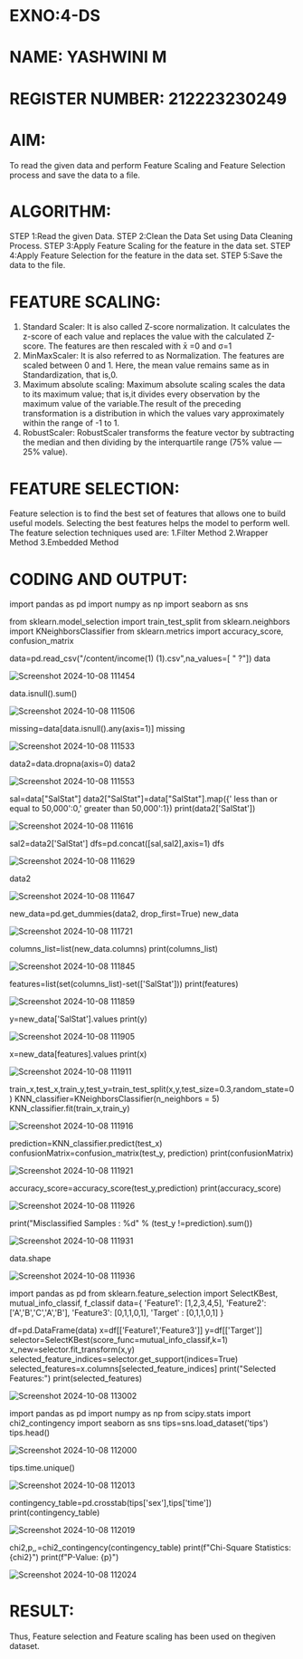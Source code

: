 # EXNO:4-DS
# NAME: YASHWINI M
# REGISTER NUMBER: 212223230249
# AIM:
To read the given data and perform Feature Scaling and Feature Selection process and save the
data to a file.

# ALGORITHM:
STEP 1:Read the given Data.
STEP 2:Clean the Data Set using Data Cleaning Process.
STEP 3:Apply Feature Scaling for the feature in the data set.
STEP 4:Apply Feature Selection for the feature in the data set.
STEP 5:Save the data to the file.

# FEATURE SCALING:
1. Standard Scaler: It is also called Z-score normalization. It calculates the z-score of each value and replaces the value with the calculated Z-score. The features are then rescaled with x̄ =0 and σ=1
2. MinMaxScaler: It is also referred to as Normalization. The features are scaled between 0 and 1. Here, the mean value remains same as in Standardization, that is,0.
3. Maximum absolute scaling: Maximum absolute scaling scales the data to its maximum value; that is,it divides every observation by the maximum value of the variable.The result of the preceding transformation is a distribution in which the values vary approximately within the range of -1 to 1.
4. RobustScaler: RobustScaler transforms the feature vector by subtracting the median and then dividing by the interquartile range (75% value — 25% value).

# FEATURE SELECTION:
Feature selection is to find the best set of features that allows one to build useful models. Selecting the best features helps the model to perform well.
The feature selection techniques used are:
1.Filter Method
2.Wrapper Method
3.Embedded Method

# CODING AND OUTPUT:

import pandas as pd
import numpy as np
import seaborn as sns

from sklearn.model_selection import train_test_split
from sklearn.neighbors import KNeighborsClassifier
from sklearn.metrics import accuracy_score, confusion_matrix

data=pd.read_csv("/content/income(1) (1).csv",na_values=[ " ?"])
data

![Screenshot 2024-10-08 111454](https://github.com/user-attachments/assets/c047b6dc-5320-4e7f-8eb9-95cc83c64628)


data.isnull().sum()

![Screenshot 2024-10-08 111506](https://github.com/user-attachments/assets/05bc1b8a-c3fc-4cd3-9b5e-cbafea639e0f)


missing=data[data.isnull().any(axis=1)]
missing

![Screenshot 2024-10-08 111533](https://github.com/user-attachments/assets/96fd3209-a896-45d5-bb81-762c8f48164d)


data2=data.dropna(axis=0)
data2

![Screenshot 2024-10-08 111553](https://github.com/user-attachments/assets/427aa71f-f871-4a4e-ba0b-42080e25c2d9)


sal=data["SalStat"]
data2["SalStat"]=data["SalStat"].map({' less than or equal to 50,000':0,' greater than 50,000':1})
print(data2['SalStat'])

![Screenshot 2024-10-08 111616](https://github.com/user-attachments/assets/d062f8c9-ed00-4c81-babe-1650bba1f763)


sal2=data2['SalStat']
dfs=pd.concat([sal,sal2],axis=1)
dfs

![Screenshot 2024-10-08 111629](https://github.com/user-attachments/assets/d5062e57-1090-40e0-a0da-879672ba986d)


data2

![Screenshot 2024-10-08 111647](https://github.com/user-attachments/assets/b4fe6ce9-6521-4f4f-8522-a2021c38022f)


new_data=pd.get_dummies(data2, drop_first=True)
new_data

![Screenshot 2024-10-08 111721](https://github.com/user-attachments/assets/ea8323ff-1d43-437c-82da-528a08dc51bf)


columns_list=list(new_data.columns)
print(columns_list)

![Screenshot 2024-10-08 111845](https://github.com/user-attachments/assets/3b8a9a8a-9714-4308-a437-a9d561590afb)


features=list(set(columns_list)-set(['SalStat']))
print(features)

![Screenshot 2024-10-08 111859](https://github.com/user-attachments/assets/0ebff3ff-22fd-4e83-a69b-4c273e4fd2b1)


y=new_data['SalStat'].values
print(y)

![Screenshot 2024-10-08 111905](https://github.com/user-attachments/assets/21bde01c-82a5-4734-82da-a0ca9a5aaa12)


x=new_data[features].values
print(x)

![Screenshot 2024-10-08 111911](https://github.com/user-attachments/assets/041d1600-22d2-4ffd-b2a8-7c4c98c0632e)


train_x,test_x,train_y,test_y=train_test_split(x,y,test_size=0.3,random_state=0)
KNN_classifier=KNeighborsClassifier(n_neighbors = 5)
KNN_classifier.fit(train_x,train_y)

![Screenshot 2024-10-08 111916](https://github.com/user-attachments/assets/bff49f64-d6d7-46ca-95ed-ac89efec733c)


prediction=KNN_classifier.predict(test_x)
confusionMatrix=confusion_matrix(test_y, prediction)
print(confusionMatrix)

![Screenshot 2024-10-08 111921](https://github.com/user-attachments/assets/aaeea18c-e71d-4f7f-b97b-3f88f5811290)


accuracy_score=accuracy_score(test_y,prediction)
print(accuracy_score)

![Screenshot 2024-10-08 111926](https://github.com/user-attachments/assets/91f2c91f-76e3-465b-90c1-c8b50f59d560)


print("Misclassified Samples : %d" % (test_y !=prediction).sum())

![Screenshot 2024-10-08 111931](https://github.com/user-attachments/assets/68824b96-1b6c-4de1-a099-49cf5122e537)


data.shape

![Screenshot 2024-10-08 111936](https://github.com/user-attachments/assets/e80bc496-ae22-49c0-8b91-e106e4513c04)


import pandas as pd
from sklearn.feature_selection import SelectKBest, mutual_info_classif, f_classif
data={
    'Feature1': [1,2,3,4,5],
    'Feature2': ['A','B','C','A','B'],
    'Feature3': [0,1,1,0,1],
    'Target'  : [0,1,1,0,1]
}

df=pd.DataFrame(data)
x=df[['Feature1','Feature3']]
y=df[['Target']]
selector=SelectKBest(score_func=mutual_info_classif,k=1)
x_new=selector.fit_transform(x,y)
selected_feature_indices=selector.get_support(indices=True)
selected_features=x.columns[selected_feature_indices]
print("Selected Features:")
print(selected_features)

![Screenshot 2024-10-08 113002](https://github.com/user-attachments/assets/fb756cc6-70bc-4394-b603-8a2e4ca1ddba)


import pandas as pd
import numpy as np
from scipy.stats import chi2_contingency
import seaborn as sns
tips=sns.load_dataset('tips')
tips.head()


![Screenshot 2024-10-08 112000](https://github.com/user-attachments/assets/12470544-0bea-426e-ba43-66af2b46e3a2)


tips.time.unique()

![Screenshot 2024-10-08 112013](https://github.com/user-attachments/assets/92a88e12-d605-4f81-9207-edf92cd22cbb)


contingency_table=pd.crosstab(tips['sex'],tips['time'])
print(contingency_table)

![Screenshot 2024-10-08 112019](https://github.com/user-attachments/assets/309d6100-d069-4ba0-baff-c73035b16f5d)


chi2,p,_,_=chi2_contingency(contingency_table)
print(f"Chi-Square Statistics: {chi2}")
print(f"P-Value: {p}")

![Screenshot 2024-10-08 112024](https://github.com/user-attachments/assets/4a2e17fa-9f29-4143-ab73-6457ff40b786)

# RESULT:
Thus, Feature selection and Feature scaling has been used on thegiven dataset.
